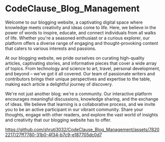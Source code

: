 # CodeClause_Blog_Management

Welcome to our blogging website, a captivating digital space where knowledge meets creativity and ideas come to life. Here, we believe in the power of words to inspire, educate, and connect individuals from all walks of life. Whether you're a seasoned enthusiast or a curious explorer, our platform offers a diverse range of engaging and thought-provoking content that caters to various interests and passions.

At our blogging website, we pride ourselves on curating high-quality articles, captivating stories, and informative pieces that cover a wide array of topics. From technology and science to art, travel, personal development, and beyond – we've got it all covered. Our team of passionate writers and contributors brings their unique perspectives and expertise to the table, making each article a delightful journey of discovery.

We're not just another blog; we're a community. Our interactive platform encourages meaningful discussions, knowledge sharing, and the exchange of ideas. We believe that learning is a collaborative process, and we invite you to be an active participant in our vibrant community. Share your thoughts, engage with other readers, and explore the vast world of insights and creativity that our blogging website has to offer.


https://github.com/shruti3032/CodeClause_Blog_Management/assets/78202217/27ff7780-31b0-4f34-b7c9-e187705dc0d7

